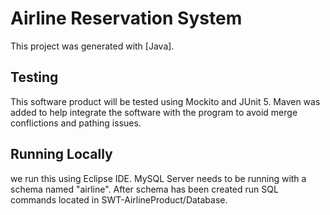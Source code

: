 # Airline Reservation System

This project was generated with [Java].

## Testing

This software product will be tested using Mockito and JUnit 5.
Maven was added to help integrate the software with the program to avoid merge conflictions and pathing issues.

## Running Locally

we run this using Eclipse IDE. MySQL Server needs to be running with a schema named "airline". After schema has been created run SQL commands located in SWT-AirlineProduct/Database. 
